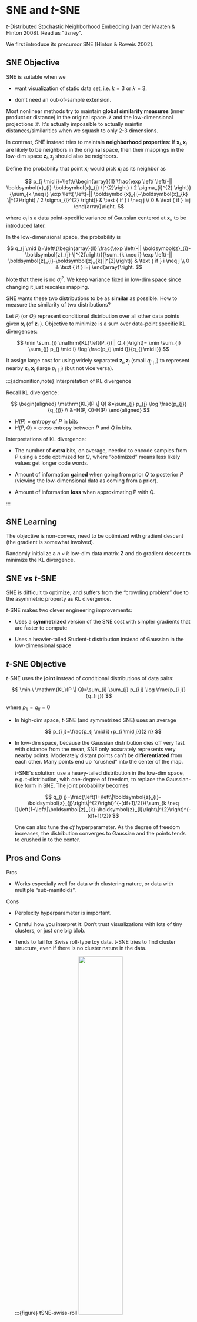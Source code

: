 # SNE and $t$-SNE

$t$-Distributed Stochastic Neighborhood Embedding [van der Maaten & Hinton 2008]. Read as "tisney".

We first introduce its precursor SNE [Hinton & Roweis 2002].

## SNE Objective

SNE is suitable when we

- want visualization of static data set, i.e. $k=3$ or $k=3$.

- don't need an out-of-sample extension.

Most nonlinear methods try to maintain **global similarity measures** (inner product or distance) in the original space $\mathcal{X}$ and the low-dimensional projections $\mathcal{Y}$. It's actually impossible to actually maintin distances/similarities when we squash to only 2-3 dimensions.

In contrast, SNE instead tries to maintain **neighborhood properties**: If $\boldsymbol{x}_i ,\boldsymbol{x}_j$ are likely to be neighbors in the original space, then their mappings in the low-dim space $\boldsymbol{z}_i , \boldsymbol{z}_j$ should also be neighbors.

Define the probability that point $\boldsymbol{x}_i$ would pick $\boldsymbol{x}_j$ as its neighbor as

$$
p_{j \mid i}=\left\{\begin{array}{ll}
\frac{\exp \left( \left(-|| \boldsymbol{x}_{i}-\boldsymbol{x}_{j} \|^{2}\right) / 2 \sigma_{i}^{2} \right)}{\sum_{k \neq i} \exp \left( \left(-|| \boldsymbol{x}_{i}-\boldsymbol{x}_{k} \|^{2}\right) / 2 \sigma_{i}^{2} \right)} & \text { if } i \neq j \\
0 & \text { if } i=j
\end{array}\right.
$$

where $\sigma_i$ is a data point-specific variance of Gaussian centered at $\boldsymbol{x}_i$, to be introduced later.

In the low-dimensional space, the probability is

$$
q_{j \mid i}=\left\{\begin{array}{ll}
\frac{\exp \left(-|| \boldsymbol{z}_{i}-\boldsymbol{z}_{j} \|^{2}\right)}{\sum_{k \neq i} \exp \left(-|| \boldsymbol{z}_{i}-\boldsymbol{z}_{k}||^{2}\right)} & \text { if } i \neq j \\
0 & \text { if } i=j
\end{array}\right.
$$

Note that there is no $\sigma^2 _i$. We keep variance fixed in low-dim space since changing it just rescales mapping.

SNE wants these two distributions to be as **similar** as possible. How to measure the similarity of two distributions?

Let $P_i$ (or $Q_i$) represent conditional distribution over all other data points given $\boldsymbol{x}_i$ (of $\boldsymbol{z}_i$ ). Objective to minimize is a sum over data-point specific KL divergences:

$$
\min \sum_{i} \mathrm{KL}\left(P_{i}|| Q_{i}\right)= \min \sum_{i} \sum_{j} p_{j \mid i} \log \frac{p_{j \mid i}}{q_{j \mid i}}
$$

It assign large cost for using widely separated $\boldsymbol{z}_i, \boldsymbol{z}_j$ (small $q_{j\mid i}$) to represent nearby $\boldsymbol{x}_i , \boldsymbol{x}_j$ (large $p_{j\mid i}$) (but not vice versa).


:::{admonition,note} Interpretation of KL divergence

Recall KL divergence:

$$
\begin{aligned}
\mathrm{KL}(P \| Q) &=\sum_{j} p_{j} \log \frac{p_{j}}{q_{j}} \\
&=H(P, Q)-H(P)
\end{aligned}
$$

- $H(P)$ = entropy of $P$ in bits
- $H(P,Q)$ = cross entropy between $P$ and $Q$ in bits.

Interpretations of KL divergence:

- The number of **extra** bits, on average, needed to encode samples from $P$ using a code optimized for $Q$, where “optimized” means less likely values get longer code words.

- Amount of information **gained** when going from prior $Q$ to posterior $P$ (viewing the low-dimensional data as coming from a prior).

- Amount of information **loss** when approximating P with Q.

:::

## SNE Learning

The objective is non-convex, need to be optimized with gradient descent (the gradient is somewhat involved).

Randomly initialize a $n \times k$ low-dim data matrix $\boldsymbol{Z}$ and do gradient descent to minimize the KL divergence.

## SNE vs $t$-SNE

SNE is difficult to optimize, and suffers from the “crowding problem” due to the asymmetric property as KL divergence.

$t$-SNE makes two clever engineering improvements:

- Uses a **symmetrized** version of the SNE cost with simpler gradients that are faster to compute

- Uses a heavier-tailed Student-t distribution instead of Gaussian in the low-dimensional space

## $t$-SNE Objective

$t$-SNE uses the **joint** instead of conditional distributions of data pairs:

$$
\min \ \mathrm{KL}(P \| Q)=\sum_{i} \sum_{j} p_{i j} \log \frac{p_{i j}}{q_{i j}}
$$

where $p_{ii} = q_{ii} = 0$


- In high-dim space, $t$-SNE (and symmetrized SNE) uses an average

    $$
    p_{i j}=\frac{p_{j \mid i}+p_{i \mid j}}{2 n}
    $$

- In low-dim space, because the Gaussian distribution dies off very fast with distance from the mean, SNE only accurately represents very nearby points. Moderately distant points can’t be **differentiated** from each other. Many points end up “crushed” into the center of the map.

    $t$-SNE's solution: use a heavy-tailed distribution in the low-dim space, e.g. t-distribution, with one-degree of freedom, to replace the Gaussian-like form in SNE. The joint probability becomes

    $$
    q_{i j}=\frac{\left(1+\left\|\boldsymbol{z}_{i}-\boldsymbol{z}_{j}\right\|^{2}\right)^{-(df+1)/2}}{\sum_{k \neq l}\left(1+\left\|\boldsymbol{z}_{k}-\boldsymbol{z}_{l}\right\|^{2}\right)^{-(df+1)/2}}
    $$

    One can also tune the $df$ hyperparameter. As the degree of freedom increases, the distribution converges to Gaussian and the points tends to crushed in to the center.


## Pros and Cons

Pros

- Works especially well for data with clustering nature, or data with multiple
“sub-manifolds”.

Cons

- Perplexity hyperparameter is important.

- Careful how you interpret it: Don’t trust visualizations with lots of tiny clusters, or just one big blob.

- Tends to fail for Swiss roll-type toy data. t-SNE tries to find cluster structure, even if there is no cluster nature in the data.

    :::{figure} tSNE-swiss-roll
    <img src="../imgs/tSNE-swiss-roll.png" width = "50%" alt=""/>

    Comparison of performance over a manifold data set [[scikit-learn]](http://scikit-learn.org/stable/modules/manifold.html)

    :::

- $t$-SNE is non-parametric and has no natural out-of-sample extension; parametric extensions exist, e.g. [parametric $t$-SNE](parametric-t-SNE).


## Model Selection

How to set the hyperparameters $\sigma_i$?

Data point-specific variances allow SNE/t-SNE to model varying densities in different parts of the high-dim space, but that’s as many hyperparameters as data points. SNE/t-SNE sets $\sigma_i$ based on a single user-provided hyperparameter, namely **perplexity**.

Definition (Perplexity)
: The perplexity of the distribution $P_i$ is defined as

  $$
  \begin{aligned}
  \operatorname{Perp}\left(P_{i}\right) &=2^{H\left(P_{i}\right)} \\
  H\left(P_{i}\right) &=-\sum_{j} p_{j \mid i} \log _{2} p_{j \mid i}
  \end{aligned}
  $$

Recall that entropy is the average number of bits needed to encode the random variable. Perplexity is the “effective number of values” in the support of the domain of the random variable.

**Examples**

- Consider a uniform distribution P over N values:

    $$
    \begin{aligned}
    \operatorname{Perp}(P) &=2^{-\sum_{i} p_{i} \log _{2} p_{i}} \\
    &=2^{-\sum_{i} \frac{1}{N} \log _{2}\left(\frac{1}{N}\right)} \\
    &=2^{\sum_{i} \frac{1}{N} \log _{2} N} \\
    &=2^{\log _{2} N}=N
    \end{aligned}
    $$

- Consider a distribution P where one value has probability 1:

    $$
    \begin{aligned}
    \operatorname{Perp}(P) &=2^{-\sum_{i} p_{i} \log _{2} p_{i}} \\
    &=2^{-1 \log _{2} 1}=2^{0}=1
    \end{aligned}
    $$

Varying perplexity:

- Low perplexity, t-SNE tries to find more clusters of small size.
- High perplexity, t-SNE tries to find less clusters of large size.

:::{figure} tSNE-varying-perp
<img src="../imgs/tSNE-varying-perp.png" width = "90%" alt=""/>

t-SNE: varying perplexity (http://distill.pub/2016/misread-tsne/)
:::


So we should set perplexity as the average degree of each point, if we know it.

What if the degree distribution is wide, i.e. imbalance? t-SNE may fail, some large-size cluster may break up to small ones.

(parametric-t-SNE)=
## Extension: Parametric $t$-SNE

Parametric $t$-SNE use a parametric function $f(\cdot)$ to obtain the lower dimensional representation. The joint probability changes from


$$
q_{i j} =\frac{\left(1+\left\|\boldsymbol{z}_{i}-\boldsymbol{z}_{j}\right\|^{2}\right)^{-1}}{\sum_{k \neq l}\left(1+\left\|\boldsymbol{z}_{k}-\boldsymbol{z}_{l}\right\|^{2}\right)^{-1}} \\
$$

to

$$
q_{i j} =\frac{\left(1+\left\|f\left(\boldsymbol{x}_{i}\right)-f\left(\boldsymbol{x}_{j}\right)\right\|^{2}\right)^{-(\alpha+1) / 2}}{\sum_{k \neq l}\left(1+\left\|f\left(\boldsymbol{x}_{k}\right)-f\left(\boldsymbol{x}_{l}\right)\right\|^{2}\right)^{-(\alpha+1) / 2}}
$$

where

- $f(\cdot)$ is a deep neural network

- $\alpha$ is the number of degrees of freedom of the Student t-distribution

- The higher the dimensionality of $f(\cdot)$, the higher $\alpha$ should be (can be set manually or learned).

As a result, we can do out-of-sample prediction.
